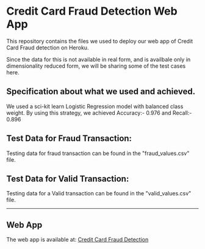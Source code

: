 # Credit Card Fraud Detection Web App
This repository contains the files we used to deploy our web app of Credit Card Fraud detection on Heroku.

Since the data for this is not available in real form, and is availbale only in dimensionality reduced form, we will be sharing some of the test cases here.

## Specification about what we used and achieved.

We used a sci-kit learn Logistic Regression model with balanced class weight. By using this strategy, we achieved 
Accuracy:- 0.976 and Recall:- 0.896

## Test Data for Fraud Transaction:

Testing data for fraud transaction can be found in the "fraud_values.csv" file. 

## Test Data for Valid Transaction:

Testing data for a Valid transaction can be found in the "valid_values.csv" file.

****************************

## Web App

The web app is available at: [Credit Card Fraud Detection](https://www.google.com/url?q=https://credit-card-fraud-detect-ion.herokuapp.com/&sa=D&source=hangouts&ust=1599890506172000&usg=AFQjCNFMw5kRvTCqhn-xm35d7hSq0sooYQ)

